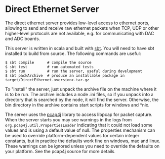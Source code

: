# Direct Ethernet Server

The direct ethernet server provides low-level access to ethernet ports, allowing
to send and receive raw ethernet packets when TCP, UDP or other higher-level
protocols are not available, e.g. for communicating with DAC and ADC boards.

This server is written in scala and built with [sbt](http://www.scala-sbt.org/).
You will need to have sbt installed to build from source. The following commands
are useful:

```
$ sbt compile      # compile the source
$ sbt test         # run automated tests
$ sbt run          # run the server, useful during development
$ sbt packArchive  # produce an installable package in target/DirectEthernet-<version>.tar.gz
```

To "install" the server, just unpack the archive file on the machine where it
is to be run. The archive includes a node .ini files, so if you unpack into a
directory that is searched by the node, it will find the server. Otherwise,
the bin directory in the archive contains start scripts for windows and *nix.

The server uses the [pcap4j](https://github.com/kaitoy/pcap4j) library to access
libpcap for packet capture. When the server starts you may see warnings in the
logs from `org.pcap4j.util.PropertiesLoader` indicating that it could not load
some values and is using a default value of null. The properties mechanism can
be used to override platform-dependent values for certain integer constants,
but in practice the defaults work fine on windows, mac and linux. These warnings
can be ignored unless you need to override the defaults on your platform. See
the pcap4j source for more details.

